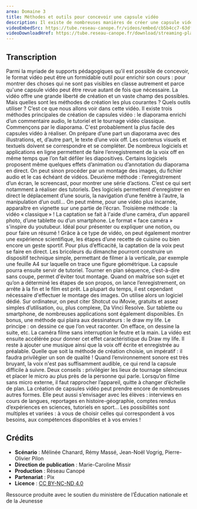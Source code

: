 ```yaml
---
area: Domaine 3
title: Méthodes et outils pour concevoir une capsule vidéo
description: Il existe de nombreuses manières de créer une capsule vidéo. Si vous hésitez encore, cette vidéo vous éclairera sûrement !
videoEmbedSrc: https://tube.reseau-canope.fr/videos/embed/cb5b4cc7-63df-4cfc-9b81-3dd8c92e2e90
videoDownloadHref: https://tube.reseau-canope.fr/download/streaming-playlists/hls/videos/cb5b4cc7-63df-4cfc-9b81-3dd8c92e2e90-1080-fragmented.mp4
---
```


## Transcription

Parmi la myriade de supports pédagogiques qu’il est possible de concevoir, le format vidéo peut être un formidable outil pour enrichir son cours : pour montrer des choses qui ne sont pas visibles en classe autrement et parce qu'une capsule vidéo peut être revue autant de fois que nécessaire.
La vidéo offre une grande liberté de création et un vaste champ des possibles.
Mais quelles sont les méthodes de création les plus courantes ?
Quels outils utiliser ?
C’est ce que nous allons voir dans cette vidéo.
Il existe trois méthodes principales de création de capsules vidéo :  le diaporama enrichi d’un commentaire audio, le tutoriel et le tournage vidéo classique.
Commençons par le diaporama.
C'est probablement la plus facile des capsules vidéo à réaliser. On prépare d’une part un diaporama avec des illustrations, et, d’autre part, le texte d’une voix off. Les contenus visuels et textuels doivent se correspondre et se compléter.
De nombreux logiciels et applications en ligne permettent de faire l’enregistrement de la voix off en même temps que l’on fait défiler les diapositives. Certains logiciels proposent même quelques effets d’animation ou d’annotation du diaporama en direct. On peut sinon procéder par un montage des images, du fichier audio et le cas échéant de vidéos.
Deuxième méthode : l’enregistrement d’un écran, le screencast, pour montrer une série d’actions. C’est ce qui sert notamment à réaliser des tutoriels.
Des logiciels permettent d'enregistrer en direct le déplacement d’une souris, la navigation d’une fenêtre à l’autre, la manipulation d’un outil... On peut même, pour une vidéo plus incarnée, apparaître en vignette sur une partie de l’écran.
Troisième méthode : la vidéo « classique » !
La captation se fait à l'aide d’une caméra, d’un appareil photo, d’une tablette ou d’un smartphone.
Le format « face caméra » s'inspire du youtubeur. Idéal pour présenter ou expliquer une notion, ou pour faire un résumé !
Grâce à ce type de vidéo, on peut également montrer une expérience scientifique, les étapes d’une recette de cuisine ou bien encore un geste sportif. Pour plus d’efficacité, la captation de la voix peut se faire en direct.
Les bricoleurs du dimanche pourront construire un dispositif technique simple, permettant de filmer à la verticale, par exemple une feuille A4 sur laquelle on trace une figure géométrique. La capsule pourra ensuite servir de tutoriel.
Tourner en plan séquence, c’est-à-dire sans coupe, permet d'éviter tout montage. Quand on maîtrise son sujet et qu’on a déterminé les étapes de son propos, on lance l’enregistrement, on arrête à la fin et le film est prêt.
La plupart du temps, il est cependant nécessaire d'effectuer le montage des images. On utilise alors un logiciel dédié. Sur ordinateur, on peut citer Shotcut ou iMovie, gratuits et assez simples d’utilisation, ou, plus complexe, Da Vinci Resolve. Sur tablette ou smartphone, de nombreuses applications sont également disponibles.
En bonus, une méthode qui plaira aux dessinateurs : le draw my life. Le principe : on dessine ce que l’on veut raconter. On efface, on dessine la suite, etc. La caméra filme sans interruption le feutre et la main. La vidéo est ensuite accélérée pour donner cet effet caractéristique du Draw my life. Il reste à ajouter une musique ainsi que la voix off écrite et enregistrée au préalable.
Quelle que soit la méthode de création choisie, un impératif : il faudra privilégier un son de qualité !
Quand l’environnement sonore est très bruyant, la voix n'est pas suffisamment audible, ce qui rend la capsule difficile à suivre.
Deux conseils : privilégier les lieux de tournage silencieux et placer le micro au plus près de la personne qui parle. Lorsqu’on filme sans micro externe, il faut rapprocher l’appareil, quitte à changer d’échelle de plan.
La création de capsules vidéo peut prendre encore de nombreuses autres formes. Elle peut aussi s’envisager avec les élèves : interviews en cours de langues, reportages en histoire-géographie, comptes rendus d’expériences en sciences, tutoriels en sport...
Les possibilités sont multiples et variées :  à vous de choisir celles qui correspondent à vos besoins, aux compétences disponibles et à vos envies !

## Crédits

- **Scénario** : Mélinée Chanard, Rémy Massé, Jean-Noël Vogrig, Pierre-Olivier Pilon
- **Direction de publication** : Marie-Caroline Missir
- **Production** : Réseau Canopé
- **Partenariat** : Pix
- **Licence** : [CC BY-NC-ND 4.0](https://creativecommons.org/licenses/by-nc-nd/4.0/deed.fr)

Ressource produite avec le soutien du ministère de l’Éducation nationale et de la Jeunesse
